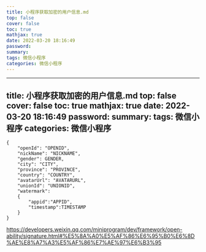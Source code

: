 ```yaml
---
title: 小程序获取加密的用户信息.md
top: false
cover: false
toc: true
mathjax: true
date: 2022-03-20 18:16:49
password:
summary:
tags: 微信小程序
categories: 微信小程序
---
```

---
title: 小程序获取加密的用户信息.md
top: false
cover: false
toc: true
mathjax: true
date: 2022-03-20 18:16:49
password:
summary:
tags: 微信小程序
categories: 微信小程序
---
~~~
{
    "openId": "OPENID",
    "nickName": "NICKNAME",
    "gender": GENDER,
    "city": "CITY",
    "province": "PROVINCE",
    "country": "COUNTRY",
    "avatarUrl": "AVATARURL",
    "unionId": "UNIONID",
    "watermark":
    {
        "appid":"APPID",
        "timestamp":TIMESTAMP
    }
}
~~~
https://developers.weixin.qq.com/miniprogram/dev/framework/open-ability/signature.html#%E5%8A%A0%E5%AF%86%E6%95%B0%E6%8D%AE%E8%A7%A3%E5%AF%86%E7%AE%97%E6%B3%95
